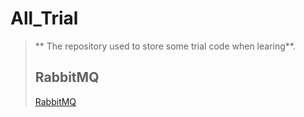 # All_Trial
> ** The repository used to store some trial code when learing**.
>
> ## RabbitMQ
> [RabbitMQ](https://github.com/yanpao/All_Trial/tree/bc991524c7553dc2378599356cecd3c62225a175/RabbitMQ)
